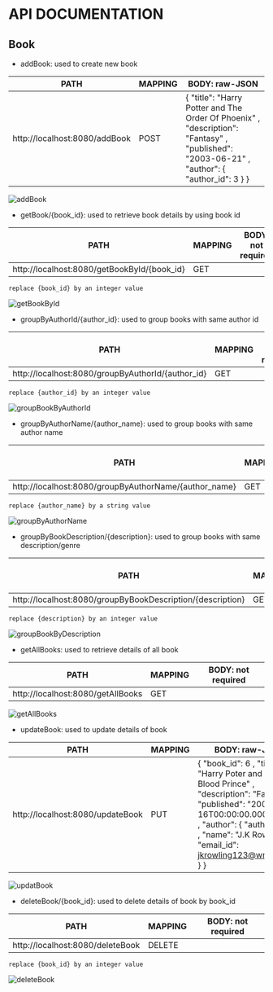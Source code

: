 # API DOCUMENTATION

## Book 
* addBook: used to create new book

PATH | MAPPING | BODY: raw-JSON 
-----|---------|----------------
http://localhost:8080/addBook | POST | { "title": "Harry Potter and The Order Of Phoenix" , "description": "Fantasy" , "published": "2003-06-21" ,  "author": { "author_id": 3 } }

![addBook](https://user-images.githubusercontent.com/54631569/99940662-a31d1780-2d92-11eb-806d-604b6a4c6cb1.jpg)

* getBook/{book_id}: used to retrieve book details by using book id

PATH | MAPPING | BODY: not required 
-----|---------|----------------
http://localhost:8080/getBookById/{book_id} | GET | 

    replace {book_id} by an integer value

![getBookById](https://user-images.githubusercontent.com/54631569/99940727-c2b44000-2d92-11eb-972e-2e0997da24c3.jpg)

* groupByAuthorId/{author_id}: used to group books with same author id

PATH | MAPPING | BODY: not required 
-----|---------|----------------
http://localhost:8080/groupByAuthorId/{author_id} | GET | 

    replace {author_id} by an integer value

![groupBookByAuthorId](https://user-images.githubusercontent.com/54631569/99940767-d790d380-2d92-11eb-8cea-e6cf77977d6d.jpg)

* groupByAuthorName/{author_name}: used to group books with same author name

PATH | MAPPING | BODY: not required 
-----|---------|----------------
http://localhost:8080/groupByAuthorName/{author_name} | GET | 

    replace {author_name} by a string value

![groupByAuthorName](https://user-images.githubusercontent.com/54631569/99940790-e4adc280-2d92-11eb-953b-82f23cb906a3.jpg)

* groupByBookDescription/{description}: used to group books with same description/genre

PATH | MAPPING | BODY: not required 
-----|---------|----------------
http://localhost:8080/groupByBookDescription/{description} | GET | 

    replace {description} by an integer value

![groupBookByDescription](https://user-images.githubusercontent.com/54631569/99941096-6dc4f980-2d93-11eb-8788-a3fc70db715c.jpg)

* getAllBooks: used to retrieve details of all book

PATH | MAPPING | BODY: not required 
-----|---------|----------------
http://localhost:8080/getAllBooks | GET | 

![getAllBooks](https://user-images.githubusercontent.com/54631569/99941163-8e8d4f00-2d93-11eb-92e1-1633394e9177.jpg)

* updateBook: used to update details of book

PATH | MAPPING | BODY: raw-JSON
-----|---------|----------------
http://localhost:8080/updateBook | PUT | { "book_id": 6 , "title": "Harry Poter and The Half Blood Prince" , "description": "Fantasy" , "published": "2005-07-16T00:00:00.000+0000" , "author": { "author_id": 3 , "name": "J.K Rowling" , "email_id": jkrowling123@writers.com } }

![updatBook](https://user-images.githubusercontent.com/54631569/99941251-b8467600-2d93-11eb-879b-db9973734905.jpg)

* deleteBook/{book_id}: used to delete details of book by book_id

PATH | MAPPING | BODY: not required 
-----|---------|----------------
http://localhost:8080/deleteBook | DELETE | 

    replace {book_id} by an integer value
![deleteBook](https://user-images.githubusercontent.com/54631569/99941305-d0b69080-2d93-11eb-990e-b15f457d4c3c.jpg)

